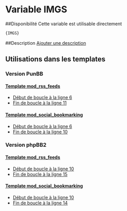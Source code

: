 # Variable IMGS

##Disponibilité
Cette variable est utilisable directement

```html
{IMGS}
```

##Description
[Ajouter une description](https://fa-tvars.appspot.com/var/IMGS)

## Utilisations dans les templates

### Version PunBB

#### [Template mod_rss_feeds](punbb/mod_rss_feeds.md#readme)
* [Début de boucle &agrave; la ligne 6](../punbb/mod_rss_feeds.tpl#L6)
* [Fin de boucle &agrave; la ligne 11](../punbb/mod_rss_feeds.tpl#L11)

#### [Template mod_social_bookmarking](punbb/mod_social_bookmarking.md#readme)
* [Début de boucle &agrave; la ligne 6](../punbb/mod_social_bookmarking.tpl#L6)
* [Fin de boucle &agrave; la ligne 10](../punbb/mod_social_bookmarking.tpl#L10)

### Version phpBB2

#### [Template mod_rss_feeds](subsilver/mod_rss_feeds.md#readme)
* [Début de boucle &agrave; la ligne 10](../subsilver/mod_rss_feeds.tpl#L10)
* [Fin de boucle &agrave; la ligne 15](../subsilver/mod_rss_feeds.tpl#L15)

#### [Template mod_social_bookmarking](subsilver/mod_social_bookmarking.md#readme)
* [Début de boucle &agrave; la ligne 10](../subsilver/mod_social_bookmarking.tpl#L10)
* [Fin de boucle &agrave; la ligne 14](../subsilver/mod_social_bookmarking.tpl#L14)